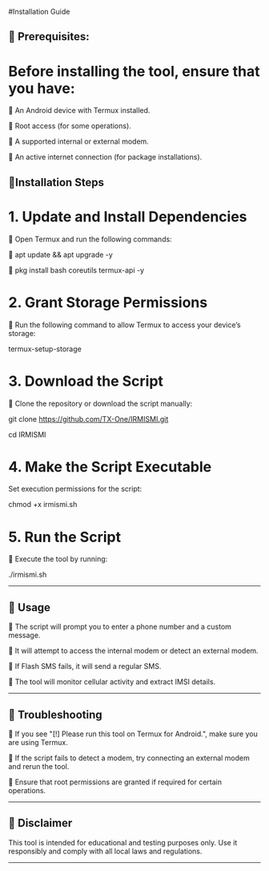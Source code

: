 #Installation Guide

## 📌 Prerequisites:

# Before installing the tool, ensure that you have:

🔹 An Android device with Termux installed.

🔹 Root access (for some operations).

🔹 A supported internal or external modem.

🔹 An active internet connection (for package installations).


## 📌Installation Steps

# 1. Update and Install Dependencies

🔹 Open Termux and run the following commands:

🔹 apt update && apt upgrade -y

🔹 pkg install bash coreutils termux-api -y


# 2. Grant Storage Permissions

🔹 Run the following command to allow Termux to access your device’s storage:

termux-setup-storage


# 3. Download the Script

🔹 Clone the repository or download the script manually:

git clone https://github.com/TX-One/IRMISMI.git

cd IRMISMI


# 4. Make the Script Executable

Set execution permissions for the script:

chmod +x irmismi.sh


# 5. Run the Script

🔹 Execute the tool by running:

./irmismi.sh

---

## 📌 Usage

🔹 The script will prompt you to enter a phone number and a custom message.

🔹 It will attempt to access the internal modem or detect an external modem.

🔹 If Flash SMS fails, it will send a regular SMS.

🔹 The tool will monitor cellular activity and extract IMSI details.

---

## 📌 Troubleshooting

🔹 If you see "[!] Please run this tool on Termux for Android.", make sure you are using Termux.

🔹 If the script fails to detect a modem, try connecting an external modem and rerun the tool.

🔹 Ensure that root permissions are granted if required for certain operations.

---

## 📌 Disclaimer

This tool is intended for educational and testing purposes only. Use it responsibly and comply with all local laws and regulations.


---
